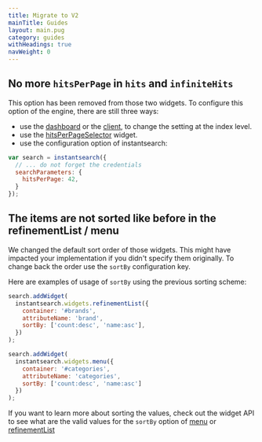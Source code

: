```yaml
---
title: Migrate to V2
mainTitle: Guides
layout: main.pug
category: guides
withHeadings: true
navWeight: 0
---
```


## No more `hitsPerPage` in `hits` and `infiniteHits`

This option has been removed from those two widgets. To configure
this option of the engine, there are still three ways:

 - use the [dashboard](https://www.algolia.com/explorer/display/) or
   the [client](https://www.algolia.com/doc/api-client/default/settings/#set-settings),
   to change the setting at the index level.
 - use the [hitsPerPageSelector](../widgets/hitsPerPageSelector.html) widget.
 - use the configuration option of instantsearch:

```javascript
var search = instantsearch({
  // ... do not forget the credentials
  searchParameters: {
    hitsPerPage: 42,
  }
});
```

## The items are not sorted like before in the refinementList / menu

We changed the default sort order of those widgets. This might have impacted your implementation
if you didn't specify them originally. To change back the order use the `sortBy` configuration
key.

Here are examples of usage of `sortBy` using the previous sorting scheme:

```javascript
search.addWidget(
  instantsearch.widgets.refinementList({
    container: '#brands',
    attributeName: 'brand',
    sortBy: ['count:desc', 'name:asc'],
  })
);

search.addWidget(
  instantsearch.widgets.menu({
    container: '#categories',
    attributeName: 'categories',
    sortBy: ['count:desc', 'name:asc']
  })
);
```

If you want to learn more about sorting the values, check out the widget API to see what are
the valid values for the `sortBy` option of [menu](../widgets/menu.html#struct-MenuWidgetOptions-sortBy) or 
[refinementList](../widgets/refinementList.html#struct-RefinementListWidgetOptions-sortBy)
